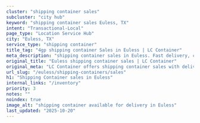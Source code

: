 ```yaml
---
cluster: "shipping container sales"
subcluster: "city hub"
keyword: "shipping container sales Euless, TX"
intent: "Transactional-Local"
page_type: "Location Service Hub"
city: "Euless, TX"
service_type: "shipping container"
title_tag: "4gp shipping container Sales in Euless | LC Container"
meta_description: "shipping container sales in Euless. Fast delivery, competitive pricing. Serving shipping containers area. Quote ID: F53. Call (214) 524-4168 for your free quote today."
original_title: "Euless shipping container sales | LC Container"
original_meta: "LC Container offers shipping container sales with delivery in Euless, TX. Local. Fast quotes. Since 2003."
url_slug: "/euless/shipping-containers/sales"
h1: "Shipping Container sales in Euless"
internal_links: "/inventory"
priority: 3
notes: ""
noindex: true
image_alt: "shipping container available for delivery in Euless"
last_updated: "2025-10-20"
---
```


<!-- TODO: Add unique city/inventory copy, images, and internal links here. -->
